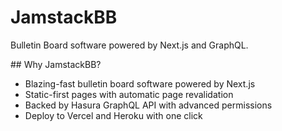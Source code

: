 # JamstackBB

Bulletin Board software powered by Next.js and GraphQL.

## Why JamstackBB?

- Blazing-fast bulletin board software powered by Next.js
- Static-first pages with automatic page revalidation
- Backed by Hasura GraphQL API with advanced permissions
- Deploy to Vercel and Heroku with one click
